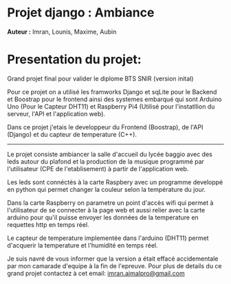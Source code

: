 # Projet django : Ambiance

**Auteur :** Imran, Lounis, Maxime, Aubin

# Presentation du projet:

Grand projet final pour valider le diplome BTS SNIR (version inital)

Pour ce projet on a utilisé les framworks Django et sqLite pour le Backend et Boostrap pour le frontend
ainsi des systemes embarqué qui sont Arduino Uno (Pour le Capteur DHT11) et 
Raspberry Pi4 (Utilisé pour l'instatllion du serveur, l'API et l'application web).

Dans ce projet j'etais le developpeur du Frontend (Boostrap), de l'API (Django) et du capteur de temperature (C++).

----------------------------------------------------------------------------------------------------

Le projet consiste ambiancer la salle d'accueil du lycée baggio avec des leds autour du plafond et la production de la musique programmé par l'utilisateur (CPE de l'etablisement) à partir de l'application web.

Les leds sont connéctés à la carte Raspbery avec un programme developpé en python qui permet changer la couleur selon la température du jour.

Dans la carte Raspberry on parametre un point d'accès wifi qui permet à l'utilisateur de se connecter à la page web et aussi relier avec la carte arduino pour qu'il puisse envoyer les données de la temperature en requettes http en temps réel.

Le capteur de temperature implementée dans l'arduino (DHT11) permet d'acquerir la temperature et l'humidité en temps réel.


Je suis navré de vous informer que la version a était effacé accidementale par mon camarade d'equipe à la fin de l'epreuve.
Pour plus de details du ce grand projet contactez à cet email: imran.ajmalpro@gmail.com 
